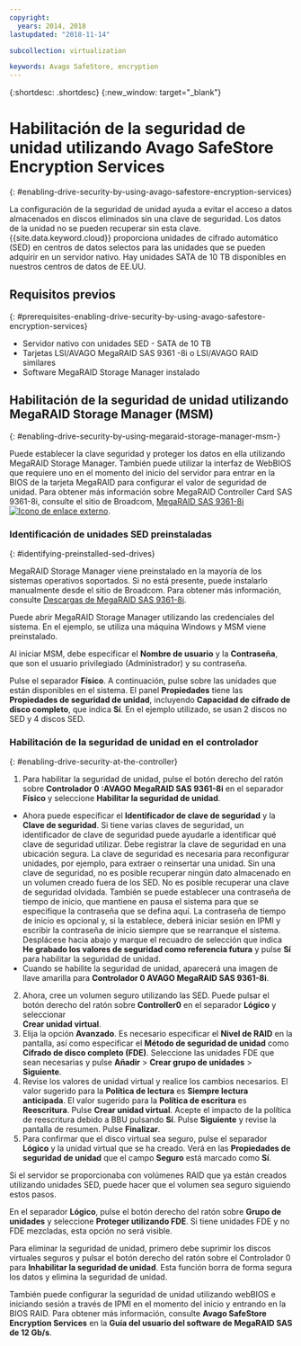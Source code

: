 ```yaml
---
copyright:
  years: 2014, 2018
lastupdated: "2018-11-14"

subcollection: virtualization

keywords: Avago SafeStore, encryption
---
```


{:shortdesc: .shortdesc}
{:new_window: target="_blank"}

# Habilitación de la seguridad de unidad utilizando Avago SafeStore Encryption Services
{: #enabling-drive-security-by-using-avago-safestore-encryption-services}

La configuración de la seguridad de unidad ayuda a evitar el acceso a datos almacenados en discos eliminados sin una clave de seguridad. Los datos de la unidad no se pueden recuperar sin esta clave. {{site.data.keyword.cloud}} proporciona unidades de cifrado automático (SED) en centros de datos selectos para las unidades que se pueden adquirir en un servidor nativo. Hay unidades SATA de 10 TB disponibles en nuestros centros de datos de EE.UU.

## Requisitos previos
{: #prerequisites-enabling-drive-security-by-using-avago-safestore-encryption-services}

* Servidor nativo con unidades SED - SATA de 10 TB
* Tarjetas LSI/AVAGO MegaRAID SAS 9361 -8i o LSI/AVAGO RAID similares
* Software MegaRAID Storage Manager instalado

## Habilitación de la seguridad de unidad utilizando MegaRAID Storage Manager (MSM)
{: #enabling-drive-security-by-using-megaraid-storage-manager-msm-}

Puede establecer la clave seguridad y proteger los datos en ella utilizando MegaRAID Storage Manager. También puede utilizar la interfaz de WebBIOS que requiere uno en el momento del inicio del servidor para entrar en la BIOS de la tarjeta MegaRAID para configurar el valor de seguridad de unidad. Para obtener más información sobre MegaRAID Controller Card SAS 9361-8i, consulte el sitio de Broadcom, [MegaRAID SAS 9361-8i ![Icono de enlace externo](../../icons/launch-glyph.svg "Icono de enlace externo")](https://www.broadcom.com/products/storage/raid-controllers/megaraid-sas-9361-8i#documentation).

### Identificación de unidades SED preinstaladas
{: #identifying-preinstalled-sed-drives}

MegaRAID Storage Manager viene preinstalado en la mayoría de los sistemas operativos soportados. Si no está presente, puede instalarlo manualmente desde el sitio de Broadcom. Para obtener más información, consulte
[Descargas de MegaRAID SAS 9361-8i](https://www.broadcom.com/products/storage/raid-controllers/megaraid-sas-9361-8i#downloads).

Puede abrir MegaRAID Storage Manager utilizando las credenciales del sistema. En el ejemplo, se utiliza una máquina Windows y MSM viene preinstalado.

Al iniciar MSM, debe especificar el **Nombre de usuario** y la **Contraseña**, que son el usuario privilegiado (Administrador) y su contraseña.

<!--![Figure 1](images/1_adapter_login.jpg)-->

Pulse el separador **Físico**. A continuación, pulse sobre las unidades que están disponibles en el sistema. El panel
**Propiedades** tiene las **Propiedades de seguridad de unidad**, incluyendo **Capacidad de cifrado de disco completo**, que indica **Sí**. En el ejemplo utilizado, se usan 2 discos no SED y 4 discos SED.

<!--![Figure 2](images/1_fde_capable_drives.jpg)-->

### Habilitación de la seguridad de unidad en el controlador
{: #enabling-drive-security-at-the-controller}

1. Para habilitar la seguridad de unidad, pulse el botón derecho del ratón sobre **Controlador 0 :AVAGO MegaRAID SAS 9361-8i** en el separador **Físico** y seleccione
**Habilitar la seguridad de unidad**.
  * Ahora puede especificar el **Identificador de clave de seguridad** y la **Clave de seguridad**. Si tiene varias claves de seguridad, un identificador de clave de seguridad puede ayudarle a identificar qué clave de seguridad utilizar. Debe registrar la clave de seguridad en una ubicación segura. La clave de seguridad es necesaria para reconfigurar unidades, por ejemplo, para extraer o reinsertar una unidad. Sin una clave de seguridad, no es posible recuperar ningún dato almacenado en un volumen creado fuera de los SED. No es posible recuperar una clave de seguridad olvidada. También se puede establecer una contraseña de tiempo de inicio, que mantiene en pausa el sistema para que se especifique la contraseña que se defina aquí. La contraseña de tiempo de inicio es opcional y, si la establece, deberá iniciar sesión en IPMI y escribir la contraseña de inicio siempre que se rearranque el sistema. Desplácese hacia abajo y marque el recuadro de selección que indica
**He grabado los valores de seguridad como referencia futura** y pulse **Sí** para habilitar la seguridad de unidad.
  * Cuando se habilite la seguridad de unidad, aparecerá una imagen de llave amarilla para
**Controlador 0 AVAGO MegaRAID SAS 9361-8i**.
2. Ahora, cree un volumen seguro utilizando las SED. Puede pulsar el botón derecho del ratón sobre
**Controller0** en el separador **Lógico** y seleccionar  
**Crear unidad virtual**.
3. Elija la opción **Avanzado**. Es necesario especificar el **Nivel de RAID** en la pantalla, así como especificar el **Método de seguridad de unidad** como **Cifrado de disco completo (FDE)**. Seleccione las unidades FDE que sean necesarias y pulse **Añadir** > **Crear grupo de unidades** > **Siguiente**.
4. Revise los valores de unidad virtual y realice los cambios necesarios. El valor sugerido para la **Política de
lectura** es **Siempre lectura anticipada**. El valor sugerido para la **Política de escritura** es
**Reescritura**. Pulse **Crear unidad virtual**. Acepte el impacto de la política de reescritura debido a BBU pulsando **Sí**. Pulse **Siguiente** y revise la pantalla de resumen. Pulse **Finalizar**.
5. Para confirmar que el disco virtual sea seguro, pulse el separador **Lógico** y la unidad virtual que se ha creado. Verá en las **Propiedades de seguridad de unidad** que el campo **Seguro** está marcado como **Sí**.

<!--![Figure 3](images/2_enable_drive_security.jpg)-->
<!--![Figure 4](images/3_security_key_details_page.jpg)-->
<!--![Figure 5](images/4_security_key_set_0.jpg)-->
<!--![Figure 6](images/9_create_vd_with_fde_drives.jpg)-->
<!--![Figure 7](images/10_create_vd_advanced_select_raid_drive_encryption_0.jpg)-->
<!--![Figure 8](images/create_vd_settings.jpg)-->
<!--![Figure 9](images/6_vd_secured_confirmation_0.jpg)-->

Si el servidor se proporcionaba con volúmenes RAID que ya están creados utilizando unidades SED, puede hacer que el volumen sea seguro siguiendo estos pasos.

En el separador **Lógico**, pulse el botón derecho del ratón sobre **Grupo de unidades** y seleccione
**Proteger utilizando FDE**. Si tiene unidades FDE y no FDE mezcladas, esta opción no será visible.

<!--![Figure 10](images/5_secure_existing_vd_with_fde_drives_0.jpg)-->

Para eliminar la seguridad de unidad, primero debe suprimir los discos virtuales seguros y pulsar el botón derecho del ratón sobre el Controlador 0 para **Inhabilitar la seguridad de unidad**. Esta función borra de forma segura los datos y elimina la seguridad de unidad.

También puede configurar la seguridad de unidad utilizando webBIOS e iniciando sesión a través de IPMI en el momento del inicio y entrando en la BIOS RAID. Para obtener más información, consulte **Avago SafeStore Encryption Services** en la **Guía del usuario del software de MegaRAID SAS de 12 Gb/s**.
